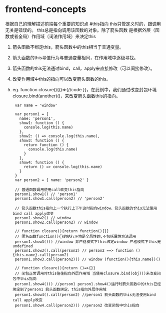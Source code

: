 # frontend-concepts
根据自己的理解描述前端每个重要的知识点
#this指向
this只管定义时的，跟调用无关是错误的。
this总是指向调用该函数的对象。除了箭头函数
是根据外层（函数或者全局）作用域（词法作用域）来决定this

1. 箭头函数不绑定this，箭头函数中的this相当于普通变量。
2. 箭头函数的this寻值行为与普通变量相同，在作用域中逐级寻找。
3. 箭头函数的this无法通过bind，call，apply来直接修改（可以间接修改）。
4. 改变作用域中this的指向可以改变箭头函数的this。
5. eg. function closure(){()=>{//code }}，在此例中，我们通过改变封包环境closure.bind(another)()，来改变箭头函数this的指向。


		var name = 'window'
		
		var person1 = {
		  name: 'person1',
		  show1: function () {
		    console.log(this.name)
		  },
		  show2: () => console.log(this.name),
		  show3: function () {
		    return function () {
		      console.log(this.name)
		    }
		  },
		  show4: function () {
		    return () => console.log(this.name)
		  }
		}
		var person2 = { name: 'person2' }
		
		// 普通函数调用使用call改变this指向
		person1.show1() // 'person1' 
		person1.show1.call(person2) // 'person2'
	
		// 箭头函数this指向上一个执行上下午这时指向window，箭头函数的this无法使用bind call apply改变
		person1.show2() // window
		person1.show2.call(person2) // window
	
		// function closure(){return function(){}}
		// 匿名函数function(){}的执行环境是全局性的,不包括属性方法调用
		person1.show3()() //window 非严格模式下this绑定window 严格模式下this是undefined
		person1.show3().call(person2) // person2 ==> function () {this.name}.call(person2)
		person1.show3.call(person2)() // window (function(){this.name})() 
		
		// function closure(){return ()=>{}}
		// 闭包正常调用时this往往指向外层作用域 当使用closure.bind(obj)()来改变闭包中this指向
		person1.show4()() //person1 person1.show4()运行时箭头函数中的this已经绑定到了person1 箭头函数绑定，this指向外层作用域
		person1.show4().call(person2) //person1 箭头函数的this无法使用bind call apply改变
		person1.show4.call(person2)() //person2 改变闭包中this指向
